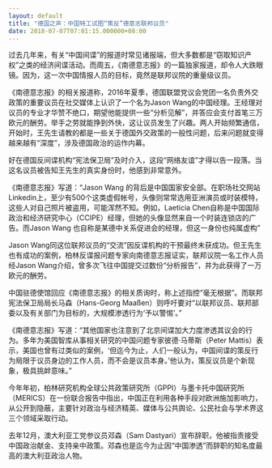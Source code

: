 ```yaml
---
layout: default
title: "德国之声：中国特工试图“策反”德意志联邦议员"
date: 2018-07-07T07:01:15.000000+08:00
---
```


过去几年来，有关“中国间谍”的报道时常见诸报端，但大多数都是“窃取知识产权”之类的经济间谍活动。而周五，《南德意志报》的一篇独家报道，却令人大跌眼镜。因为，这一次中国情报人员的目标，竟然是联邦议院的重量级议员。

《南德意志报》的相关报道称，2016年夏季，德国联盟党议会党团一名负责外交政策的重要议员在社交媒体上认识了一个名为Jason Wang的中国经理。王经理对议员的专业才华赞不绝口，期望他能提供一些“分析见解”，并答应会支付首笔三万欧元的酬劳。举手之劳就能挣到外快，这让议员发生了兴趣。两人开始频繁通信，开始时，王先生请教的都是一些关于德国外交政策的一般性问题，后来问题就变得越来越有“深度”，涉及德国政治的运作内幕。

好在德国反间谍机构“宪法保卫局”及时介入，这段“网络友谊”才得以告一段落。当这名议员被告知王先生的真实身份时，他感到非常意外。

《南德意志报》写道：“Jason Wang 的背后是中国国家安全部。在职场社交网站Linkedin上，至少有500个这类虚假帐号，头像则常常选用亚洲演员或时装模特，这些人对自己照片被盗用，可能浑然不知。例如，Laeticia Chen自称是中国国际政治和经济研究中心（CCIPE）经理，但她的头像显然来自一个时装连锁店的广告。而Jason Wang 也自称是某德中关系促进会的经理，但这一身份也纯属虚构”

Jason Wang同这位联邦议员的“交流”因反谍机构的干预最终未获成功。但王先生也有成功的案例，柏林反谍报问题专家向南德意志报证实，联邦议院一名工作人员经Jason Wang介绍，曾多次飞往中国提交过数份“分析报告”，并为此获得了一万欧元的酬劳。

中国驻德使馆回应《南德意志报》的相关质询时，称上述指控“毫无根据”。而联邦宪法保卫局局长马森（Hans-Georg Maaßen）则呼吁要对“以联邦议员、联邦部委以及有关部门为目标的，大规模渗透行为‘予以警惕’。”

《南德意志报》写道：“其他国家也注意到了北京间谍加大力度渗透其议会的行为。多年为美国智库从事相关研究的中国问题专家彼德·马蒂斯（Peter Mattis）表示，美国也曾有过类似的案例，‘但迄今为止，人们一般认为，中国间谍的策反行为局限于议员身边的工作人员，而不会是议员本身。’他认为，策反议员是个新现象，极具挑衅意味。”

今年年初，柏林研究机构全球公共政策研究所（GPPI）与墨卡托中国研究所（MERICS）在一份联合报告中指出，中国正在利用各种手段对欧洲施加影响力，从公开到隐蔽，主要针对政治与经济精英、媒体与公共舆论、公民社会与学术界这三个领域采取行动。

去年12月，澳大利亚工党参议员邓森（Sam Dastyari）宣布辞职，他被指责接受中国政治献金、支持亲中政策。邓森也是迄今为止因“中国渗透”而辞职的知名度最高的澳大利亚政治人物。

